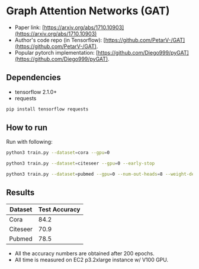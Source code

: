 Graph Attention Networks (GAT)
============

- Paper link: [https://arxiv.org/abs/1710.10903](https://arxiv.org/abs/1710.10903)
- Author's code repo (in Tensorflow):
  [https://github.com/PetarV-/GAT](https://github.com/PetarV-/GAT).
- Popular pytorch implementation:
  [https://github.com/Diego999/pyGAT](https://github.com/Diego999/pyGAT).

Dependencies
------------
- tensorflow 2.1.0+
- requests

```bash
pip install tensorflow requests
```

How to run
----------

Run with following:

```bash
python3 train.py --dataset=cora --gpu=0
```

```bash
python3 train.py --dataset=citeseer --gpu=0 --early-stop
```

```bash
python3 train.py --dataset=pubmed --gpu=0 --num-out-heads=8 --weight-decay=0.001 --early-stop
```


Results
-------

| Dataset  | Test Accuracy |
| -------- | ------------- |
| Cora     | 84.2          |
| Citeseer | 70.9          |
| Pubmed   | 78.5          |

* All the accuracy numbers are obtained after 200 epochs.
* All time is measured on EC2 p3.2xlarge instance w/ V100 GPU.
